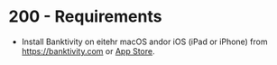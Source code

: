 # 200 - Requirements

- Install Banktivity on eitehr macOS andor iOS (iPad or iPhone) from https://banktivity.com or [App Store](https://www.google.com/url?sa=t&rct=j&q=&esrc=s&source=web&cd=&cad=rja&uact=8&ved=2ahUKEwiR4I7uisCIAxWD2QIHHcVmHeUQFnoECBwQAQ&url=https%3A%2F%2Fapps.apple.com%2Fus%2Fapp%2Fbanktivity%2Fid1480779512&usg=AOvVaw1pB-HAeQj7rBm1bp6T5EKl&opi=89978449).
